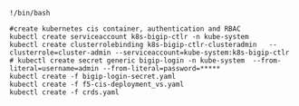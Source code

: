    !/bin/bash
    
    #create kubernetes cis container, authentication and RBAC
    kubectl create serviceaccount k8s-bigip-ctlr -n kube-system
    kubectl create clusterrolebinding k8s-bigip-ctlr-clusteradmin   --clusterrole=cluster-admin --serviceaccount=kube-system:k8s-bigip-ctlr
    # kubectl create secret generic bigip-login -n kube-system  --from-literal=username=admin --from-literal=password=*****
    kubectl create -f bigip-login-secret.yaml
    kubectl create -f f5-cis-deployment_vs.yaml
    kubectl create -f crds.yaml
